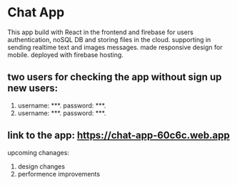 # Chat App
This app build with React in the frontend and firebase for users authentication, noSQL DB and storing files in the cloud.
supporting in sending realtime text and images messages. made responsive design for mobile. deployed with firebase hosting.

## two users for checking the app without sign up new users:
1. username: ***. password: ***.
2. username: ***. password: ***. 

## link to the app: https://chat-app-60c6c.web.app

upcoming chanages:
1. design changes
2. performence improvements
